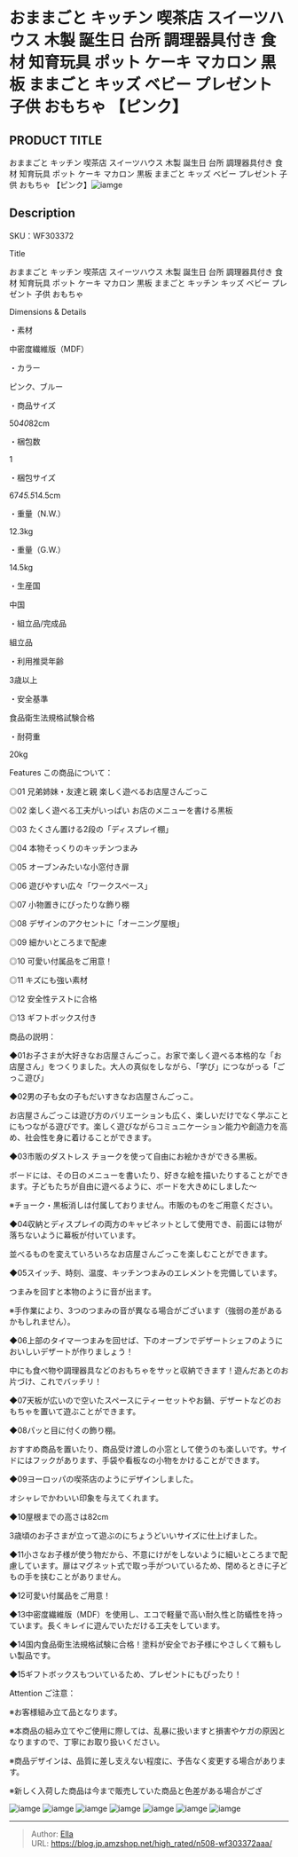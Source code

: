 # おままごと キッチン 喫茶店 スイーツハウス 木製 誕生日 台所 調理器具付き 食材 知育玩具 ポット ケーキ マカロン 黒板 ままごと キッズ ベビー プレゼント 子供 おもちゃ 【ピンク】


## PRODUCT TITLE 

おままごと キッチン 喫茶店 スイーツハウス 木製 誕生日 台所 調理器具付き 食材 知育玩具 ポット ケーキ マカロン 黒板 ままごと キッズ ベビー プレゼント 子供 おもちゃ 【ピンク】![iamge](https://b2bfiles1.gigab2b.cn/image/wkseller/304/20230608_cb51406ba17511d7d9539748777b104f.jpg)

## Description

SKU：WF303372

Title

おままごと キッチン 喫茶店 スイーツハウス 木製 誕生日 台所 調理器具付き 食材 知育玩具 ポット ケーキ マカロン 黒板 ままごと キッチン キッズ ベビー プレゼント 子供 おもちゃ

Dimensions &amp; Details



・素材

中密度繊維版（MDF）

・カラー

ピンク、ブルー

・商品サイズ

50*40*82cm

・梱包数

1

・梱包サイズ

67*45.5*14.5cm

・重量（N.W.）

12.3kg

・重量（G.W.）

14.5kg

・生産国

中国

・組立品/完成品

組立品

・利用推奨年齢

3歳以上

・安全基準

食品衛生法規格試験合格

・耐荷重

20kg



Features
この商品について：

◎01 兄弟姉妹・友達と親 楽しく遊べるお店屋さんごっこ

◎02 楽しく遊べる工夫がいっぱい お店のメニューを書ける黒板

◎03 たくさん置ける2段の「ディスプレイ棚」

◎04 本物そっくりのキッチンつまみ

◎05 オーブンみたいな小窓付き扉

◎06 遊びやすい広々「ワークスペース」

◎07 小物置きにぴったりな飾り棚

◎08 デザインのアクセントに「オーニング屋根」

◎09 細かいところまで配慮

◎10 可愛い付属品をご用意！

◎11 キズにも強い素材

◎12 安全性テストに合格

◎13 ギフトボックス付き

商品の説明：

◆01お子さまが大好きなお店屋さんごっこ。お家で楽しく遊べる本格的な「お店屋さん」をつくりました。大人の真似をしながら、「学び」につながっる「ごっこ遊び」


◆02男の子も女の子もだいすきなお店屋さんごっこ。

お店屋さんごっこは遊び方のバリエーションも広く、楽しいだけでなく学ぶことにもつながる遊びです。楽しく遊びながらコミュニケーション能力や創造力を高め、社会性を身に着けることができます。


◆03市販のダストレス チョークを使って自由にお絵かきができる黒板。

ボードには、その日のメニューを書いたり、好きな絵を描いたりすることができます。子どもたちが自由に遊べるように、ボードを大きめにしました～

※チョーク・黒板消しは付属しておりません。市販のものをご用意ください。


◆04収納とディスプレイの両方のキャビネットとして使用でき、前面には物が落ちないように幕板が付いています。

並べるものを変えていろいろなお店屋さんごっこを楽しむことができます。


◆05スイッチ、時刻、温度、キッチンつまみのエレメントを完備しています。

つまみを回すと本物のように音が出ます。

※手作業により、3つのつまみの音が異なる場合がございます（強弱の差があるかもしれません）。

◆06上部のタイマーつまみを回せば、下のオーブンでデザートシェフのようにおいしいデザートが作りましょう！

中にも食べ物や調理器具などのおもちゃをサッと収納できます！遊んだあとのお片づけ、これでバッチリ！

◆07天板が広いので空いたスペースにティーセットやお鍋、デザートなどのおもちゃを置いて遊ぶことができます。

◆08パッと目に付くの飾り棚。

おすすめ商品を置いたり、商品受け渡しの小窓として使うのも楽しいです。サイドにはフックがあります、手袋や看板なの小物をかけることができます。

◆09ヨーロッパの喫茶店のようにデザインしました。

オシャレでかわいい印象を与えてくれます。



◆10屋根までの高さは82cm

3歳頃のお子さまが立って遊ぶのにちょうどいいサイズに仕上げました。 

◆11小さなお子様が使う物だから、不意にけがをしないように細いところまで配慮しています。扉はマグネット式で取っ手がついているため、閉めるときに子どもの手を挟むことがありません。

◆12可愛い付属品をご用意！

◆13中密度繊維版（MDF）を使用し、エコで軽量で高い耐久性と防蟻性を持っています。長くキレイに遊んでいただける工夫をしています。



◆14国内食品衛生法規格試験に合格！塗料が安全でお子様にやさしくて頼もしい製品です。



◆15ギフトボックスもついているため、プレゼントにもぴったり！

Attention
ご注意：

※お客様組み立て品となります。

※本商品の組み立てやご使用に際しては、乱暴に扱いますと損害やケガの原因となりますので、丁寧にお取り扱いください。

※商品デザインは、品質に差し支えない程度に、予告なく変更する場合があります。

※新しく入荷した商品は今まで販売していた商品と色差がある場合がござ









![iamge](https://b2bfiles1.gigab2b.cn/image/wkseller/304/20230615_f19dd98f7f2cb380bce9bcde632579e0.jpg)
![iamge](https://b2bfiles1.gigab2b.cn/image/wkseller/304/20230615_edd12452a26aa5754fc54377ef746bb2.jpg)
![iamge](https://b2bfiles1.gigab2b.cn/image/wkseller/304/20230615_5556dba6c6a8b2d95a83633c8c61f1d2.jpg)
![iamge](https://b2bfiles1.gigab2b.cn/image/wkseller/304/20230615_3a2660f2fec513f1c5bc988bb2a80b2c.jpg)
![iamge](https://b2bfiles1.gigab2b.cn/image/wkseller/304/20230615_62097f5413f19c06edce912bb54592eb.jpg)
![iamge](https://b2bfiles1.gigab2b.cn/image/wkseller/304/20230615_6a15bf8c684f2bc2cfe5701a379b1a8b.jpg)
![iamge](https://b2bfiles1.gigab2b.cn/image/wkseller/304/20230615_ae4c23c5b0528604b559767973d63ca1.jpg)


---

> Author: [Ella](https://blog.jp.amzshop.net/)  
> URL: https://blog.jp.amzshop.net/high_rated/n508-wf303372aaa/  

